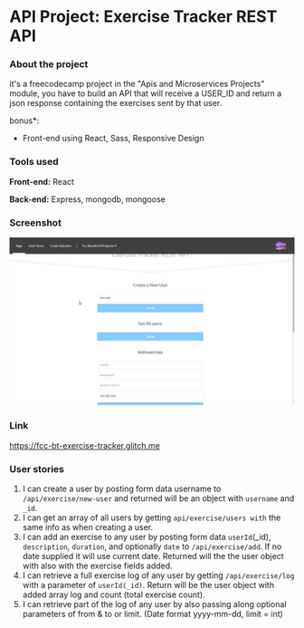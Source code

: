 # API Project: Exercise Tracker REST API
### About the project

it's a freecodecamp project in the "Apis and Microservices Projects" module, you have to build an API that will receive a USER_ID and return a json response containing the exercises sent by that user.

bonus*: 
- Front-end using React, Sass, Responsive Design

### Tools used

**Front-end:** React

**Back-end:** Express, mongodb, mongoose

### Screenshot

![Screenshot](Screenshot_01.gif "Screenshot")

### Link

https://fcc-bt-exercise-tracker.glitch.me

### User stories

1. I can create a user by posting form data username to `/api/exercise/new-user` and returned will be an object with `username` and `_id`.
2. I can get an array of all users by getting `api/exercise/users with` the same info as when creating a user.
3. I can add an exercise to any user by posting form data `userId`(_id), `description`, `duration`, and optionally `date` to `/api/exercise/add`. If no date supplied it will use current date. Returned will the the user object with also with the exercise fields added.
4. I can retrieve a full exercise log of any user by getting `/api/exercise/log` with a parameter of `userId(_id)`. Return will be the user object with added array log and count (total exercise count).
5. I can retrieve part of the log of any user by also passing along optional parameters of from & to or limit. (Date format yyyy-mm-dd, limit = int)
